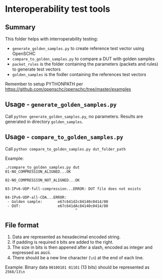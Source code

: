 # Interoperability test tools


## Summary
This folder helps with interroperability testing:

* `generate_golden_samples.py` to create reference test vector using OpenSCHC
* `compare_to_golden_samples.py` to compare a DUT with golden samples
* `packet_rules` is the folder containing the parameters (packets and rules) to generate test vectors
* `golden_samples` is the fodler containing the references test vectors

Remember to setup PYTHONPATH per https://github.com/openschc/openschc/tree/master/examples

## Usage - `generate_golden_samples.py`
Call `python generate_golden_samples.py`, no parameters. Results are generated in directory `golden_samples`.

## Usage - `compare_to_golden_samples.py`
Call `python compare_to_golden_samples.py dut_folder_path`

Example:
```
./compare_to_golden_samples.py dut
01-NO_COMPRESSION_ALIGNED...OK

02-NO_COMPRESSION_NOT_ALIGNED...OK

03-IPv6-UDP-full-compression...ERROR: DUT file does not exists

04-IPv6-UDP-all-CDA...ERROR:
 - Golden sample:       e67c641d2c84140c0414/80
 - DUT:                 e67c641dAc84140c0414/80
                                ^                     
```

## File format
1. Data are represented as hexadecimal encoded string.
2. If padding is required `0` bits are added to the right.
3. The size in bits is then appened after a slash, encoded as integer and expressed as ascii.
4. There should be a new line character (`\n`) at the end of each line.

Example:
 Binary data `00100101 01101` (13 bits) should be represented as `2568/13\n`
